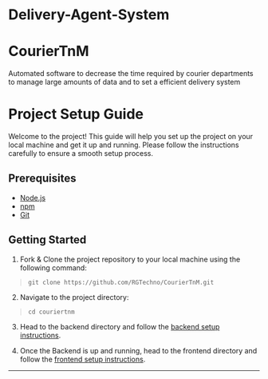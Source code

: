 # Delivery-Agent-System
# CourierTnM
Automated software to decrease the time required by courier departments to manage large amounts of data and to set a efficient delivery system

# Project Setup Guide

Welcome to the project! This guide will help you set up the project on your local machine and get it up and running. Please follow the instructions carefully to ensure a smooth setup process.

## Prerequisites

- [Node.js](https://nodejs.org/en/)
- [npm](https://www.npmjs.com/)
- [Git](https://git-scm.com/)

## Getting Started

1. Fork & Clone the project repository to your local machine using the following command:
> `git clone https://github.com/RGTechno/CourierTnM.git`

2. Navigate to the project directory:
> `cd couriertnm`

3. Head to the backend directory and follow the [backend setup instructions](./CourierTnM/backend/README.md).

4. Once the Backend is up and running, head to the frontend directory and follow the [frontend setup instructions](./CourierTnM/frontend/README.md).

<hr />



